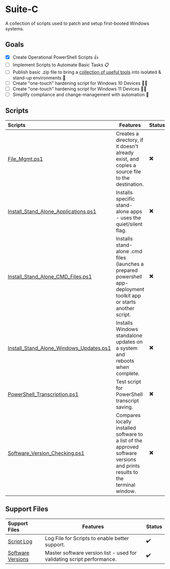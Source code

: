 # Suite-C
A collection of scripts used to patch and setup first-booted Windows systems.

## Goals
- [X] Create Operational PowerShell Scripts 👍
- [ ] Implement Scripts to Automate Basic Tasks 📋
- [ ] Publish basic .zip file to bring a [collection of useful tools](https://github.com/NetworkNick-US/Humble-C/tree/main/Scripts) into isolated & stand-up environments 🛂
- [ ] Create "one-touch" hardening script for Windows 10 Devices 👨‍💻
- [ ] Create "one-touch" hardening script for Windows 11 Devices 👨‍💻
- [ ] Simplify compliance and change-management with automation 🦺

## Scripts

| Scripts                                                                                                                                         | Features                                                                                                                   | Status |
|:------------------------------------------------------------------------------------------------------------------------------------------------|----------------------------------------------------------------------------------------------------------------------------|--------|
| [File_Mgmt.ps1](https://github.com/NetworkNick-US/Humble-C/blob/main/Scripts/File_Mgmt.ps1)                                                     | Creates a directory, if it doesn't already exist, and copies a source file to the destination.                             | ✖️     |
| [Install_Stand_Alone_Applications.ps1](https://github.com/NetworkNick-US/Humble-C/blob/main/Scripts/Install_Stand_Alone_Applications.ps1)       | Installs specific stand-alone apps - uses the quiet/silent flag.                                                           | ✖️     |
| [Install_Stand_Alone_CMD_Files.ps1](https://github.com/NetworkNick-US/Humble-C/blob/main/Scripts/Install_Stand_Alone_CMD_Files.ps1)             | Installs stand-alone .cmd files (launches a prepared powershell app-deployment toolkit app or starts another script.       | ✖️     |
| [Install_Stand_Alone_Windows_Updates.ps1](https://github.com/NetworkNick-US/Humble-C/blob/main/Scripts/Install_Stand_Alone_Windows_Updates.ps1) | Installs Windows standalone updates on a system and reboots when complete.                                                 | ✖️     |
| [PowerShell_Transcription.ps1](https://github.com/NetworkNick-US/Humble-C/blob/main/Scripts/PowerShell_Transcription.ps1)                       | Test script for PowerShell transcript saving.                                                                              | ✖️     |
| [Software_Version_Checking.ps1](https://github.com/NetworkNick-US/Humble-C/blob/main/Scripts/Software_Version_Checking.ps1)                     | Compares locally installed software to a list of the approved software versions and prints results to the terminal window. | ✖️     |

## Support Files

| Support Files                                                                                           | Features                                                               | Status |
|:--------------------------------------------------------------------------------------------------------|------------------------------------------------------------------------|--------|
| [Script Log](https://github.com/NetworkNick-US/Humble-C/blob/main/Scripts/scriptlog.log)                | Log File for Scripts to enable better support.                         | ✔️     |
| [Software Versions](https://github.com/NetworkNick-US/Humble-C/blob/main/Scripts/software_versions.txt) | Master software version list - used for validating script performance. | ✔️     |
